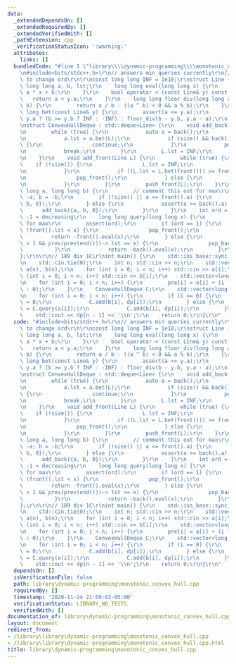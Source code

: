 ```yaml
---
data:
  _extendedDependsOn: []
  _extendedRequiredBy: []
  _extendedVerifiedWith: []
  _pathExtension: cpp
  _verificationStatusIcon: ':warning:'
  attributes:
    links: []
  bundledCode: "#line 1 \"library\\\\dynamic-programming\\\\monotonic_convex_hull.cpp\"\
    \n#include<bits/stdc++.h>\r\n// answers min queries currently\r\n// don't forget\
    \ to change ord\r\n\r\nconst long long INF = 1e18;\r\nstruct Line {\r\n    mutable\
    \ long long a, b, lst;\r\n    long long eval(long long x) {\r\n        return\
    \ a * x + b;\r\n    }\r\n    bool operator < (const Line& y) const {\r\n     \
    \   return a < y.a;\r\n    }\r\n    long long floor_div(long long a, long long\
    \ b) {\r\n        return a / b - ((a ^ b) < 0 && a % b);\r\n    }\r\n    long\
    \ long bet(const Line& y) {\r\n        assert(a <= y.a);\r\n        return a ==\
    \ y.a ? (b >= y.b ? INF : -INF) : floor_div(b - y.b, y.a - a);\r\n    }\r\n};\r\
    \nstruct ConvexHullDeque : std::deque<Line> {\r\n    void add_back(Line L) {\r\
    \n        while (true) {\r\n            auto a = back();\r\n            pop_back();\r\
    \n            a.lst = a.bet(L);\r\n            if (size() && back().lst >= a.lst)\
    \ {\r\n                continue;\r\n            }\r\n            push_back(a);\r\
    \n            break;\r\n        }\r\n        L.lst = INF;\r\n        push_back(L);\r\
    \n    }\r\n    void add_front(Line L) {\r\n        while (true) {\r\n        \
    \    if (!size()) {\r\n                L.lst = INF;\r\n                break;\r\
    \n            }\r\n            if ((L.lst = L.bet(front())) >= front().lst) {\r\
    \n                pop_front();\r\n            } else {\r\n                break;\r\
    \n            }\r\n        }\r\n        push_front(L);\r\n    }\r\n    void add(long\
    \ long a, long long b) {\r\n        // comment this out for max\r\n        a =\
    \ -a; b = -b;\r\n        if (!size() || a <= front().a) {\r\n            add_front({a,\
    \ b, 0});\r\n        } else {\r\n            assert(a >= back().a);\r\n      \
    \      add_back({a, b, 0});\r\n        }\r\n    }\r\n    int ord = 1; // 1 = increasing,\
    \ -1 = decreasing\r\n    long long query(long long x) {\r\n        // flip negatives\
    \ for max\r\n        assert(ord);\r\n        if (ord == 1) {\r\n            while\
    \ (front().lst < x) {\r\n                pop_front();\r\n            }\r\n   \
    \         return -front().eval(x);\r\n        } else {\r\n            while (size()\
    \ > 1 && prev(prev(end()))-> lst >= x) {\r\n                pop_back();\r\n  \
    \          }\r\n            return -back().eval(x);\r\n        }\r\n    }\r\n\
    };\r\n\r\n// 189 div 1C\r\nint main() {\r\n    std::ios_base::sync_with_stdio(0);\r\
    \n    std::cin.tie(0);\r\n    int n; std::cin >> n;\r\n    std::vector<long long>\
    \ a(n), b(n);\r\n    for (int i = 0; i < n; i++) std::cin >> a[i];\r\n    for\
    \ (int i = 0; i < n; i++) std::cin >> b[i];\r\n    std::vector<long long> pre(n);\r\
    \n    for (int i = 0; i < n; i++) {\r\n        pre[i] = a[i] + (i ? pre[i - 1]\
    \ : 0);\r\n    }\r\n    ConvexHullDeque C;\r\n    std::vector<long long> dp(n);\r\
    \n    for (int i = 0; i < n; i++) {\r\n        if (i == 0) {\r\n            dp[i]\
    \ = 0;\r\n            C.add(b[i], dp[i]);\r\n        } else {\r\n            dp[i]\
    \ = C.query(a[i]);\r\n            C.add(b[i], dp[i]);\r\n        }\r\n    }\r\n\
    \    std::cout << dp[n - 1] << '\\n';\r\n    return 0;\r\n}\r\n"
  code: "#include<bits/stdc++.h>\r\n// answers min queries currently\r\n// don't forget\
    \ to change ord\r\n\r\nconst long long INF = 1e18;\r\nstruct Line {\r\n    mutable\
    \ long long a, b, lst;\r\n    long long eval(long long x) {\r\n        return\
    \ a * x + b;\r\n    }\r\n    bool operator < (const Line& y) const {\r\n     \
    \   return a < y.a;\r\n    }\r\n    long long floor_div(long long a, long long\
    \ b) {\r\n        return a / b - ((a ^ b) < 0 && a % b);\r\n    }\r\n    long\
    \ long bet(const Line& y) {\r\n        assert(a <= y.a);\r\n        return a ==\
    \ y.a ? (b >= y.b ? INF : -INF) : floor_div(b - y.b, y.a - a);\r\n    }\r\n};\r\
    \nstruct ConvexHullDeque : std::deque<Line> {\r\n    void add_back(Line L) {\r\
    \n        while (true) {\r\n            auto a = back();\r\n            pop_back();\r\
    \n            a.lst = a.bet(L);\r\n            if (size() && back().lst >= a.lst)\
    \ {\r\n                continue;\r\n            }\r\n            push_back(a);\r\
    \n            break;\r\n        }\r\n        L.lst = INF;\r\n        push_back(L);\r\
    \n    }\r\n    void add_front(Line L) {\r\n        while (true) {\r\n        \
    \    if (!size()) {\r\n                L.lst = INF;\r\n                break;\r\
    \n            }\r\n            if ((L.lst = L.bet(front())) >= front().lst) {\r\
    \n                pop_front();\r\n            } else {\r\n                break;\r\
    \n            }\r\n        }\r\n        push_front(L);\r\n    }\r\n    void add(long\
    \ long a, long long b) {\r\n        // comment this out for max\r\n        a =\
    \ -a; b = -b;\r\n        if (!size() || a <= front().a) {\r\n            add_front({a,\
    \ b, 0});\r\n        } else {\r\n            assert(a >= back().a);\r\n      \
    \      add_back({a, b, 0});\r\n        }\r\n    }\r\n    int ord = 1; // 1 = increasing,\
    \ -1 = decreasing\r\n    long long query(long long x) {\r\n        // flip negatives\
    \ for max\r\n        assert(ord);\r\n        if (ord == 1) {\r\n            while\
    \ (front().lst < x) {\r\n                pop_front();\r\n            }\r\n   \
    \         return -front().eval(x);\r\n        } else {\r\n            while (size()\
    \ > 1 && prev(prev(end()))-> lst >= x) {\r\n                pop_back();\r\n  \
    \          }\r\n            return -back().eval(x);\r\n        }\r\n    }\r\n\
    };\r\n\r\n// 189 div 1C\r\nint main() {\r\n    std::ios_base::sync_with_stdio(0);\r\
    \n    std::cin.tie(0);\r\n    int n; std::cin >> n;\r\n    std::vector<long long>\
    \ a(n), b(n);\r\n    for (int i = 0; i < n; i++) std::cin >> a[i];\r\n    for\
    \ (int i = 0; i < n; i++) std::cin >> b[i];\r\n    std::vector<long long> pre(n);\r\
    \n    for (int i = 0; i < n; i++) {\r\n        pre[i] = a[i] + (i ? pre[i - 1]\
    \ : 0);\r\n    }\r\n    ConvexHullDeque C;\r\n    std::vector<long long> dp(n);\r\
    \n    for (int i = 0; i < n; i++) {\r\n        if (i == 0) {\r\n            dp[i]\
    \ = 0;\r\n            C.add(b[i], dp[i]);\r\n        } else {\r\n            dp[i]\
    \ = C.query(a[i]);\r\n            C.add(b[i], dp[i]);\r\n        }\r\n    }\r\n\
    \    std::cout << dp[n - 1] << '\\n';\r\n    return 0;\r\n}\r\n"
  dependsOn: []
  isVerificationFile: false
  path: library\dynamic-programming\monotonic_convex_hull.cpp
  requiredBy: []
  timestamp: '2020-11-24 21:09:02-05:00'
  verificationStatus: LIBRARY_NO_TESTS
  verifiedWith: []
documentation_of: library\dynamic-programming\monotonic_convex_hull.cpp
layout: document
redirect_from:
- /library\library\dynamic-programming\monotonic_convex_hull.cpp
- /library\library\dynamic-programming\monotonic_convex_hull.cpp.html
title: library\dynamic-programming\monotonic_convex_hull.cpp
---
```

